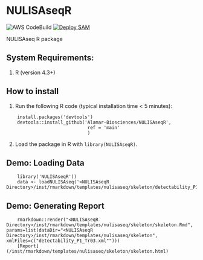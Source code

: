 # NULISAseqR

![AWS CodeBuild](https://codebuild.us-west-1.amazonaws.com/badges?uuid=eyJlbmNyeXB0ZWREYXRhIjoib045RnFOTFB4Wmo5OHBDTGJySnNJK3dtN2I3a0MwQm96UVZyMnp1anl3cGZtMWs5dVowMVl5TVlLUEw4RnNiZWlscnNTdE5KV2xQSlVyN3YrZUVvYTZRPSIsIml2UGFyYW1ldGVyU3BlYyI6InNtclNBUGloQjJEdytnMUQiLCJtYXRlcmlhbFNldFNlcmlhbCI6MX0%3D&branch=main)
[![Deploy SAM](https://github.com/Alamar-Biosciences/NULISAseqR/actions/workflows/deploy_sam.yml/badge.svg)](https://github.com/Alamar-Biosciences/NULISAseqR/actions/workflows/deploy_sam.yml)

NULISAseq R package

## System Requirements:
1. R (version 4.3+)

## How to install

1. Run the following R code (typical installation time < 5 minutes):
```
    install.packages('devtools')
    devtools::install_github('Alamar-Biosciences/NULISAseqR',
                              ref = 'main'
                              )
```

2. Load the package in R with `library(NULISAseqR)`.

## Demo: Loading Data

```
    library('NULISAseqR'))
    data <- loadNULISAseq('<NULISAseqR Directory>/inst/rmarkdown/templates/nulisaseq/skeleton/detectability_P1_Tr03.xml')

```

## Demo: Generating Report

```
    rmarkdown::render("<NULISAseqR Directory>/inst/rmarkdown/templates/nulisaseq/skeleton/skeleton.Rmd", params=list(dataDir="<NULISAseqR Directory>/inst/rmarkdown/templates/nulisaseq/skeleton", xmlFiles=c("detectability_P1_Tr03.xml"")))
    [Report](/inst/rmarkdown/templates/nulisaseq/skeleton/skeleton.html)
```

